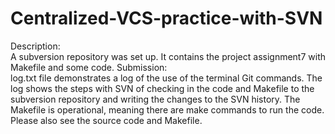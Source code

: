 # Centralized-VCS-practice-with-SVN
Description:<br>
A subversion repository was set up. It contains the project assignment7 with Makefile and some code. 
Submission:<br>
log.txt file demonstrates a log of the use of the terminal Git commands.
The log shows the steps with SVN of checking in the code and Makefile to the subversion repository and writing the changes to the SVN history. The Makefile is operational, meaning there are make commands to run the code. 
Please also see the source code and Makefile. 

